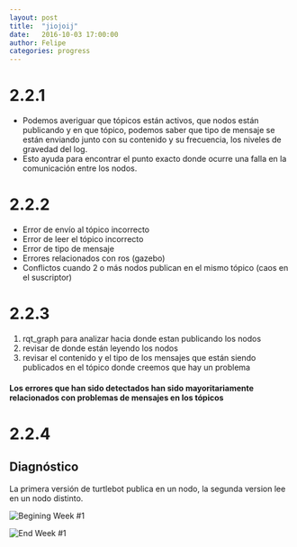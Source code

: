 ```yaml
---
layout: post
title:  "jiojoij"
date:   2016-10-03 17:00:00
author: Felipe
categories: progress
---
```


# 2.2.1 
* Podemos averiguar que tópicos están activos, que nodos están publicando y en que tópico, podemos saber que tipo de mensaje se están enviando junto con su contenido y su frecuencia, los niveles de gravedad del log.
* Esto ayuda para encontrar el punto exacto donde ocurre una falla en la comunicación entre los nodos.

# 2.2.2
* Error de envío al tópico incorrecto
* Error de leer el tópico incorrecto
* Error de tipo de mensaje
* Errores relacionados con ros (gazebo)
* Conflictos cuando 2 o más nodos publican en el mismo tópico (caos en el suscriptor)

# 2.2.3
1. rqt_graph para analizar hacia donde estan publicando los nodos
2. revisar de donde están leyendo los nodos
3. revisar el contenido y el tipo de los mensajes que están siendo publicados en el tópico donde creemos que hay un problema

#### Los errores que han sido detectados han sido mayoritariamente relacionados con problemas de mensajes en los tópicos

# 2.2.4
## Diagnóstico
La primera versión de turtlebot publica en un nodo, la segunda version lee en un nodo distinto.

![Begining Week #1]({{site.baseurl}}/assets/week-progress/w1-begin.png)

![End Week #1]({{site.baseurl}}/assets/week-progress/w1-end.png)
